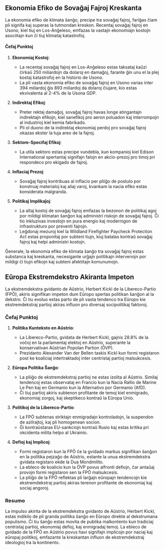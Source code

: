 ## Ekonomia Efiko de Sovaĝaj Fajroj Kreskanta

La ekonomia efiko de klimata ŝanĝo, precipe tra sovaĝaj fajroj, fariĝas ĉiam pli signifa kaj superas
la tutmondan kreskon. Recentaj sovaĝaj fajroj en Usono, kiel tiuj en Los-Anĝeleso, emfazas la
vastajn ekonomiajn kostojn asociitajn kun ĉi tiuj klimataj katastrofoj.

#### Ĉefaj Punktoj

1. **Ekonomiaj Kostoj**:

    - La recentaj sovaĝaj fajroj en Los-Anĝeleso estas taksataj kaŭzi ĉirkaŭ 250 miliardojn da
      dolaroj en damaĝoj, farante ĝin unu el la plej kostaj katastrofoj en la historio de Usono.
    - La pli vasta ekonomia efiko de sovaĝaj fajroj en Usono varias inter 394 miliardoj ĝis 893
      miliardoj da dolaroj ĉiujare, kio estas ekvivalenta al 2-4% de la Usona GDP.

2. **Indirektaj Efikoj**:

    - Preter rektaj damaĝoj, sovaĝaj fajroj havas longe atingantajn indirektajn efikojn, kiel
      sanefikoj pro aeron poluadon kaj interrompojn al industrioj kiel kemia fabrikado.
    - Pli ol duono de la indirektaj ekonomiaj perdoj pro sovaĝaj fajroj okazas ekster la tuja areo
      de la fajroj.

3. **Sektore-Specifaj Efikoj**:

    - La utila sektoro estas precipe vundebla, kun kompanioj kiel Edison International spertantaj
      signifajn falojn en akcio-prezoj pro timoj pri respondeco pro ekigado de fajroj.

4. **Inflaciaj Prezoj**:

    - Sovaĝaj fajroj kontribuas al inflacio per pliiĝo de postulo por konstruaj materialoj kaj aliaj
      varoj, kvankam la nacia efiko estas konsiderata malgranda.

5. **Politikaj Implikaĵoj**:
    - La altaj kostoj de sovaĝaj fajroj emfazas la bezonon de politikaj agoj por mildigi klimatan
      ŝanĝon kaj administri riskojn de sovaĝaj fajroj. Ĉi tio inkluzivas investojn en pura energio
      kaj modernigon de infrastrukturo por preventi fajrojn.
    - Leĝdonaj mezuroj kiel la Wildland Firefighter Paycheck Protection Act estas proponitaj por
      subteni tiujn, kiuj batalas kontraŭ sovaĝaj fajroj kaj helpi administri kostojn.

Ĝenerale, la ekonomia efiko de klimata ŝanĝo tra sovaĝaj fajroj estas substanca kaj kreskanta,
necesigante urĝajn politikajn intervenojn por mildigi ĉi tiujn efikojn kaj subteni afektitajn
komunumojn.

## Eŭropa Ekstremdekstro Akiranta Impeton

La ekstremdekstra gvidanto de Aŭstrio, Herbert Kickl de la Libereco-Partio (FPÖ), akiris signifikan
impeton dum Eŭropo spertas politikan ŝanĝon al la dekstro. Ĉi tiu evoluo estas parto de pli vasta
tendenco tra Eŭropo kie ekstremdekstraj partioj akiras influon pro diversaj socipolitikaj faktoroj.

### Ĉefaj Punktoj

1. **Politika Kunteksto en Aŭstrio**:

    - La Libereco-Partio, gvidata de Herbert Kickl, gajnis 28.8% de la voĉoj en la parlamentaj
      elektoj en Aŭstrio, superante la konservativan Aŭstrian Popolan Partion (ÖVP).
    - Prezidanto Alexander Van der Bellen taskis Kickl kun formi registaron post ke koaliciaj
      intertraktadoj inter centristaj partioj malsukcesis.

2. **Eŭropa Politika Ŝanĝo**:

    - La pliiĝo de ekstremdekstraj partioj ne estas izolita al Aŭstrio. Similaj tendencoj estas
      observataj en Francio kun la Nacia Rallio de Marine Le Pen kaj en Germanio kun la Alternativo
      por Germanio (AfD).
    - Ĉi tiuj partioj akiris subtenon profitante de temoj kiel enmigrado, ekonomiaj zorgoj, kaj
      skeptikeco kontraŭ la Eŭropa Unio.

3. **Politikoj de la Libereco-Partio**:

    - La FPÖ subtenas striktajn enmigradajn kontroladojn, la suspendon de azilrajtoj, kaj pli
      homogenean socion.
    - Ĝi kontraŭstaras EU-sankciojn kontraŭ Rusio kaj estas kritika pri okcidenta milita helpo al
      Ukrainio.

4. **Defioj kaj Implicoj**:
    - Formi registaron kun la FPÖ ĉe la gvidado markus signifikan ŝanĝon en la politika pejzaĝo de
      Aŭstrio, estante la unua ekstremdekstra gvidata registaro ekde la Dua Mondmilito.
    - La ebleco de koalicio kun la ÖVP povus alfronti defiojn, ĉar antaŭaj provojn formi registaron
      sen la FPÖ malsukcesis.
    - La pliiĝo de la FPÖ reflektas pli larĝajn eŭropajn tendencojn kie ekstremdekstraj partioj
      akiras terenon profitante de ekonomiaj kaj sociaj angoroj.

### Resumo

La impulso akirita de la ekstremdekstra gvidanto de Aŭstrio, Herbert Kickl, estas indikilo de pli
granda politika ŝanĝo en Eŭropo direkte al dekstrumana populismo. Ĉi tiu ŝanĝo estas movita de
publika malkontento kun tradiciaj centristaj partioj, ekonomiaj defioj, kaj enmigradaj temoj. La
ebleco de gvidado de la FPÖ en Aŭstrio povus havi signifajn implicojn por naciaj kaj eŭropaj
politikoj, emfazante la kreskantan influon de ekstremdekstraj ideologioj tra la kontinento.

